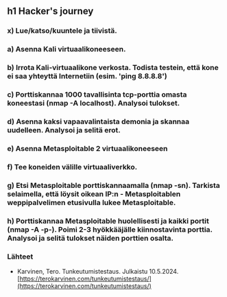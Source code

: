 ## h1 Hacker's journey




### x) Lue/katso/kuuntele ja tiivistä.


### a) Asenna Kali virtuaalikoneeseen.


### b) Irrota Kali-virtuaalikone verkosta. Todista testein, että kone ei saa yhteyttä Internetiin (esim. 'ping 8.8.8.8')


### c) Porttiskannaa 1000 tavallisinta tcp-porttia omasta koneestasi (nmap -A localhost). Analysoi tulokset.


### d) Asenna kaksi vapaavalintaista demonia ja skannaa uudelleen. Analysoi ja selitä erot.


### e) Asenna Metasploitable 2 virtuaalikoneeseen


### f) Tee koneiden välille virtuaaliverkko.


### g) Etsi Metasploitable porttiskannaamalla (nmap -sn). Tarkista selaimella, että löysit oikean IP:n - Metasploitablen weppipalvelimen etusivulla lukee Metasploitable.


### h) Porttiskannaa Metasploitable huolellisesti ja kaikki portit (nmap -A -p-). Poimi 2-3 hyökkääjälle kiinnostavinta porttia. Analysoi ja selitä tulokset näiden porttien osalta.

### Lähteet

- Karvinen, Tero. Tunkeutumistestaus. Julkaistu 10.5.2024. [https://terokarvinen.com/tunkeutumistestaus/](https://terokarvinen.com/tunkeutumistestaus/)
